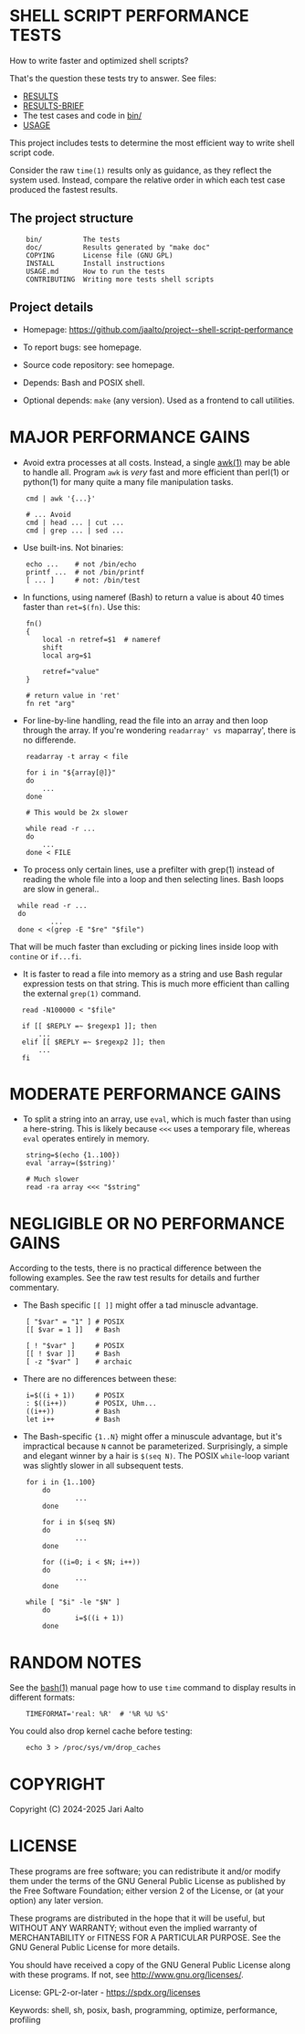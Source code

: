 # SHELL SCRIPT PERFORMANCE TESTS

How to write faster and optimized shell scripts?

That's the question these tests try to answer.
See files:

- [RESULTS](./doc/RESULTS.txt)
- [RESULTS-BRIEF](./doc/RESULTS-BRIEF.txt)
- The test cases and code in [bin/](./bin/)
- [USAGE](./USAGE.md)

This project includes tests to determine the
most efficient way to write shell script code.

Consider the raw `time(1)` results only as
guidance, as they reflect the system used.
Instead, compare the relative order in which
each test case produced the fastest results.

## The project structure

        bin/          The tests
        doc/          Results generated by "make doc"
        COPYING       License file (GNU GPL)
        INSTALL       Install instructions
        USAGE.md      How to run the tests
        CONTRIBUTING  Writing more tests shell scripts

## Project details

- Homepage:
  https://github.com/jaalto/project--shell-script-performance

- To report bugs:
  see homepage.

- Source code repository:
  see homepage.

- Depends:
  Bash and POSIX shell.

- Optional depends:
  `make` (any version). Used as
  a frontend to call utilities.

# MAJOR PERFORMANCE GAINS

- Avoid extra processes at all costs.
  Instead, a single
  [awk(1)](https://www.gnu.org/software/gawk/)
  may be able to handle all.
  Program `awk` is *very* fast and
  more efficient than perl(1) or python(1)
  for many quite a many file manipulation
  tasks.

```
    cmd | awk '{...}'

    # ... Avoid
    cmd | head ... | cut ...
    cmd | grep ... | sed ...
```

- Use built-ins. Not binaries:

```
    echo ...    # not /bin/echo
    printf ...  # not /bin/printf
    [ ... ]     # not: /bin/test
```

- In functions, using nameref (Bash) to return a
  value is about 40 times faster than `ret=$(fn)`.
  Use this:


```
    fn()
    {
        local -n retref=$1  # nameref
        shift
        local arg=$1

        retref="value"
    }

    # return value in 'ret'
    fn ret "arg"
```

- For line-by-line handling, read the file
  into an array and then loop through the array.
  If you're wondering `readarray' vs `maparray',
  there is no differende.

```
    readarray -t array < file

    for i in "${array[@]}"
    do
        ...
    done

    # This would be 2x slower

    while read -r ...
    do
        ...
    done < FILE
```

- To process only certain lines, use a prefilter
  with grep(1) instead of reading the whole file
  into a loop and then selecting lines. Bash loops
  are slow in general..

```
  while read -r ...
  do
          ...
  done < <(grep -E "$re" "$file")
```

  That will be much faster than excluding or
  picking lines inside loop with `contine` or
  `if...fi`.

- It is faster to read a file into memory as a
  string and use Bash regular expression tests
  on that string. This is much more efficient
  than calling the external `grep(1)` command.

```
   read -N100000 < "$file"

   if [[ $REPLY =~ $regexp1 ]]; then
       ...
   elif [[ $REPLY =~ $regexp2 ]]; then
       ...
   fi
```

# MODERATE PERFORMANCE GAINS

- To split a string into an array, use `eval`,
  which is much faster than using a here-string.
  This is likely because `<<<` uses a temporary
  file, whereas `eval` operates entirely in
  memory.

```
    string=$(echo {1..100})
    eval 'array=($string)'

    # Much slower
    read -ra array <<< "$string"
```

# NEGLIGIBLE OR NO PERFORMANCE GAINS

According to the tests, there is no practical
difference between the following examples. See
the raw test results for details and further
commentary.

- The Bash specific `[[ ]]` might offer
  a tad minuscle advantage.

```
    [ "$var" = "1" ] # POSIX
    [[ $var = 1 ]]   # Bash

    [ ! "$var" ]     # POSIX
    [[ ! $var ]]     # Bash
    [ -z "$var" ]    # archaic
```

- There are no differences between these:

```
    i=$((i + 1))     # POSIX
    : $((i++))       # POSIX, Uhm...
    ((i++))          # Bash
    let i++          # Bash
```

- The Bash-specific `{1..N}` might offer a
  minuscule advantage, but it's impractical
  because `N` cannot be parameterized.
  Surprisingly, a simple and elegant winner by a
  hair is `$(seq N)`. The POSIX `while`-loop
  variant was slightly slower in all subsequent
  tests.

```
    for i in {1..100}
        do
                ...
        done

        for i in $(seq $N)
        do
                ...
        done

        for ((i=0; i < $N; i++))
        do
                ...
        done

    while [ "$i" -le "$N" ]
        do
                i=$((i + 1))
        done
```

# RANDOM NOTES

See the
[bash(1)](https://www.gnu.org/software/bash/manual/bash.html#index-TIMEFORMAT)
manual page how to use `time`
command to display results in different formats:

        TIMEFORMAT='real: %R'  # '%R %U %S'

You could also drop kernel cache before testing:

        echo 3 > /proc/sys/vm/drop_caches

# COPYRIGHT

Copyright (C) 2024-2025 Jari Aalto

# LICENSE

These programs are free software; you can redistribute it and/or modify
them under the terms of the GNU General Public License as published by
the Free Software Foundation; either version 2 of the License, or
(at your option) any later version.

These programs are distributed in the hope that it will be useful,
but WITHOUT ANY WARRANTY; without even the implied warranty of
MERCHANTABILITY or FITNESS FOR A PARTICULAR PURPOSE. See the
GNU General Public License for more details.

You should have received a copy of the GNU General Public License
along with these programs. If not, see <http://www.gnu.org/licenses/>.

License: GPL-2-or-later - https://spdx.org/licenses

Keywords: shell, sh, posix, bash, programming,
optimize, performance, profiling
